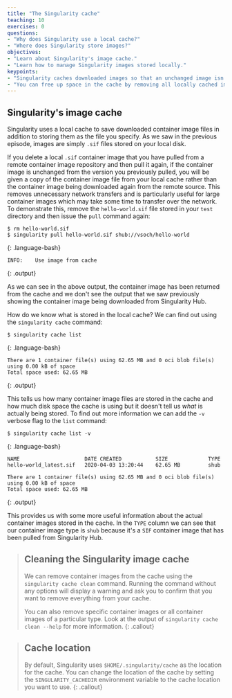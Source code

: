 ```yaml
---
title: "The Singularity cache"
teaching: 10
exercises: 0
questions:
- "Why does Singularity use a local cache?"
- "Where does Singularity store images?"
objectives:
- "Learn about Singularity's image cache."
- "Learn how to manage Singularity images stored locally."
keypoints:
- "Singularity caches downloaded images so that an unchanged image isn't downloaded again when it is requested using the `singularity pull` command."
- "You can free up space in the cache by removing all locally cached images or by specifying individual images to remove."
---
```


## Singularity's image cache

Singularity uses a local cache to save downloaded container image files in addition to storing them as the file you specify. As we saw in the previous episode, images are simply `.sif` files stored on your local disk. 

If you delete a local `.sif` container image that you have pulled from a remote container image repository and then pull it again, if the container image is unchanged from the version you previously pulled, you will be given a copy of the container image file from your local cache rather than the container image being downloaded again from the remote source. This removes unnecessary network transfers and is particularly useful for large container images which may take some time to transfer over the network. To demonstrate this, remove the `hello-world.sif` file stored in your `test` directory and then issue the `pull` command again:

~~~
$ rm hello-world.sif
$ singularity pull hello-world.sif shub://vsoch/hello-world
~~~
{: .language-bash}

~~~
INFO:    Use image from cache
~~~
{: .output}

As we can see in the above output, the container image has been returned from the cache and we don't see the output that we saw previously showing the container image being downloaded from Singularity Hub.

How do we know what is stored in the local cache? We can find out using the `singularity cache` command:

~~~
$ singularity cache list
~~~
{: .language-bash}

~~~
There are 1 container file(s) using 62.65 MB and 0 oci blob file(s) using 0.00 kB of space
Total space used: 62.65 MB
~~~
{: .output}

This tells us how many container image files are stored in the cache and how much disk space the cache is using but it doesn't tell us _what_ is actually being stored. To find out more information we can add the `-v` verbose flag to the `list` command:

~~~
$ singularity cache list -v
~~~
{: .language-bash}

~~~
NAME                     DATE CREATED           SIZE             TYPE
hello-world_latest.sif   2020-04-03 13:20:44    62.65 MB         shub

There are 1 container file(s) using 62.65 MB and 0 oci blob file(s) using 0.00 kB of space
Total space used: 62.65 MB
~~~
{: .output}

This provides us with some more useful information about the actual container images stored in the cache. In the `TYPE` column we can see that our container image type is `shub` because it's a `SIF` container image that has been pulled from Singularity Hub. 

> ## Cleaning the Singularity image cache
> We can remove container images from the cache using the `singularity cache clean` command. Running the command without any options will display a warning and ask you to confirm that you want to remove everything from your cache.
>
> You can also remove specific container images or all container images of a particular type. Look at the output of `singularity cache clean --help` for more information.
{: .callout}

> ## Cache location
> By default, Singularity uses `$HOME/.singularity/cache` as the location for the cache. You can change the location of the cache by setting the `SINGULARITY_CACHEDIR` environment variable to the cache location you want to use.
{: .callout}
